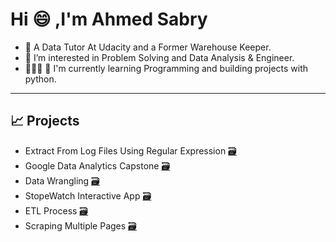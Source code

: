 <h1>Hi 😄 ,I'm Ahmed Sabry</h1>

- 📢  A Data Tutor At Udacity and a Former Warehouse Keeper.
- 💬 I’m interested in Problem Solving and Data Analysis & Engineer.
- 👨🏻‍💻 🥤 I'm currently learning Programming and building projects with python.

-----

## 📈 Projects
- Extract From Log Files Using Regular Expression [🗃](https://github.com/SABRIOUS/Extract_Data_With_Regular_Expression) 
- Google Data Analytics Capstone [🗃](https://github.com/SABRIOUS/Google_Data_Analysis_Capstone) 
- Data Wrangling [🗃](https://github.com/SABRIOUS/Wrangling_Data_Udacity)
- StopeWatch Interactive App [🗃](https://github.com/SABRIOUS/Mastering_Python/blob/master/52.py)
- ETL Process [🗃](https://github.com/SABRIOUS/Mastering_Python/blob/master/ExtractTransformLoad_V2.ipynb)
- Scraping Multiple Pages [🗃](https://github.com/SABRIOUS/Mastering_Python/blob/master/start_1.ipynb)


<!---
SABRIOUS/SABRIOUS is a ✨ special ✨ repository because its `README.md` (this file) appears on your GitHub profile.
You can click the Preview link to take a look at your changes.
--->
